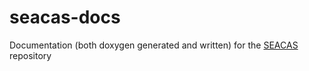 # seacas-docs
Documentation (both doxygen generated and written) for the [SEACAS](https://github.com/sandialabs/seacas.git) repository
